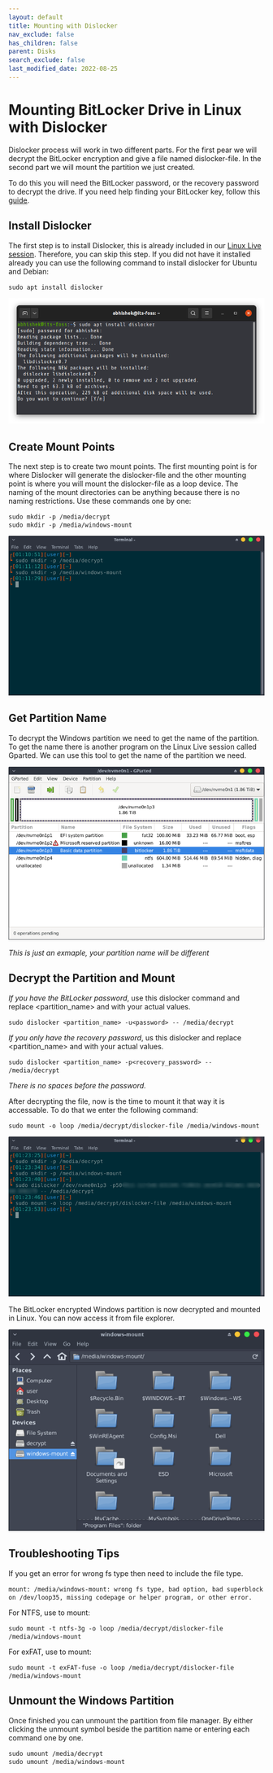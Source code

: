 ```yaml
---
layout: default
title: Mounting with Dislocker
nav_exclude: false
has_children: false
parent: Disks
search_exclude: false
last_modified_date: 2022-08-25
---
```


# Mounting BitLocker Drive in Linux with Dislocker
Dislocker process will work in two different parts. For the first pear we will decrypt the BitLocker encryption and give a file named dislocker-file. In the second part we will mount the partition we just created. 

To do this you will need the BitLocker password, or the recovery password to decrypt the drive. If you need help finding your BitLocker key, follow this [guide](https://support.microsoft.com/en-us/windows/finding-your-bitlocker-recovery-key-in-windows-6b71ad27-0b89-ea08-f143-056f5ab347d6).

## Install Dislocker
The first step is to install Dislocker, this is already included in our [Linux Live session](/docs/live-sessions/linux-live-session). Therefore, you can skip this step.
If you did not have it installed already you can use the following command to install dislocker for Ubuntu and Debian:
```
sudo apt install dislocker
```
![install-dislocker-ubuntu.png](/assets/Dislocker/install-dislocker-ubuntu.png)

## Create Mount Points
The next step is to create two mount points. The first mounting point is for where Dislocker will generate the dislocker-file and the other mounting point is where you will mount the dislocker-file as a loop device.
The naming of the mount directories can be anything because there is no naming restrictions.
Use these commands one by one:
```
sudo mkdir -p /media/decrypt
sudo mkdir -p /media/windows-mount
```
![mount-points.png](/assets/Dislocker/ScreenShot2.png)

## Get Partition Name
To decrypt the Windows partition we need to get the name of the partition. To get the name there is another program on the Linux Live session called Gparted. We can use this tool to get the name of the partition we need.

![Device-name.png](/assets/Dislocker/ScreenShot3.png)

*This is just an exmaple, your partition name will be different*

## Decrypt the Partition and Mount
*If you have the BitLocker password*, use this dislocker command and replace <partition_name> and <password> with your actual values.
```
sudo dislocker <partition_name> -u<password> -- /media/decrypt
```

*If you only have the recovery password*, us this dislocker and replace <partition_name> and <password> with your actual values.
```
sudo dislocker <partition_name> -p<recovery_password> -- /media/decrypt
```

*There is no spaces before the password.*

After decrypting the file, now is the time to mount it that way it is accessable. To do that we enter the following command:
```
sudo mount -o loop /media/decrypt/dislocker-file /media/windows-mount
```
![Mount.png](/assets/Dislocker/ScreenShot4_1.png)

The BitLocker encrypted Windows partition is now decrypted and mounted in Linux. You can now access it from file explorer.
  
![DriveInExplorer.png](/assets/Dislocker/ScreenShot5.png)

## Troubleshooting Tips
If you get an error for wrong fs type then need to include the file type.
```
mount: /media/windows-mount: wrong fs type, bad option, bad superblock on /dev/loop35, missing codepage or helper program, or other error.
```

For NTFS, use to mount:
```
sudo mount -t ntfs-3g -o loop /media/decrypt/dislocker-file /media/windows-mount
```

For exFAT, use to mount:
```
sudo mount -t exFAT-fuse -o loop /media/decrypt/dislocker-file /media/windows-mount
```

## Unmount the Windows Partition
Once finished you can unmount the partition from file manager. By either clicking the unmount symbol beside the partition name or entering each command one by one.
```
sudo umount /media/decrypt
sudo umount /media/windows-mount
```

